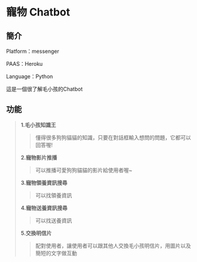 # 寵物 Chatbot

## 簡介

Platform：messenger

PAAS：Heroku

Language：Python

這是一個很了解毛小孩的Chatbot

## 功能

> **1.毛小孩知識王**
>> 懂得很多狗狗貓貓的知識，只要在對話框輸入想問的問題，它都可以回答喔!
>> 
> **2.寵物影片推播**
>>可以推播可愛狗狗貓貓的影片給使用者喔~
>>
> **3.寵物領養資訊搜尋**
>>可以找領養資訊
>>
> **4.寵物送養資訊搜尋**
>>可以找送養資訊
>>
> **5.交換明信片**
>>配對使用者，讓使用者可以跟其他人交換毛小孩明信片，用圖片以及簡短的文字做互動
 
